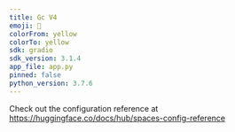 ```yaml
---
title: Gc V4
emoji: 🐠
colorFrom: yellow
colorTo: yellow
sdk: gradio
sdk_version: 3.1.4
app_file: app.py
pinned: false
python_version: 3.7.6
---
```


Check out the configuration reference at https://huggingface.co/docs/hub/spaces-config-reference
